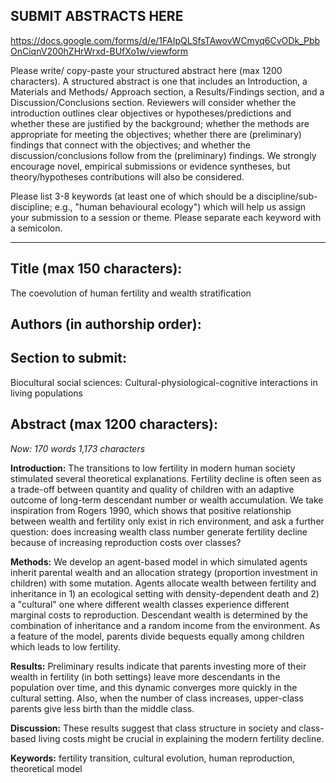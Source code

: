 ## SUBMIT ABSTRACTS HERE
https://docs.google.com/forms/d/e/1FAIpQLSfsTAwovWCmyq6CvODk_PbbOnCiqnV200hZHrWrxd-BUfXo1w/viewform

Please write/ copy-paste your structured abstract here (max 1200 characters). A structured abstract is one that includes an Introduction, a Materials and Methods/ Approach section, a Results/Findings section, and a Discussion/Conclusions section. Reviewers will consider whether the introduction outlines clear objectives or hypotheses/predictions and whether these are justified by the background; whether the methods are appropriate for meeting the objectives; whether there are (preliminary) findings that connect with the objectives; and whether the discussion/conclusions follow from the (preliminary) findings. We strongly encourage novel, empirical submissions or evidence syntheses, but theory/hypotheses contributions will also be considered.

Please list 3-8 keywords (at least one of which should be a discipline/sub-discipline; e.g., "human behavioural ecology") which will help us assign your submission to a session or theme. Please separate each keyword with a semicolon.

---

## Title (max 150 characters):
The coevolution of human fertility and wealth stratification

## Authors (in authorship order):


## Section to submit:
Biocultural social sciences: Cultural-physiological-cognitive interactions in living populations

## Abstract (max 1200 characters):
*Now: 170 words 1,173 characters*

**Introduction:**
The transitions to low fertility in modern human society stimulated several theoretical explanations. Fertility decline is often seen as a trade-off between quantity and quality of children with an adaptive outcome of long-term descendant number or wealth accumulation. We take inspiration from Rogers 1990, which shows that positive relationship between wealth and fertility only exist in rich environment, and ask a further question: does increasing wealth class number generate fertility decline because of increasing reproduction costs over classes?

**Methods:**
We develop an agent-based model in which simulated agents inherit parental wealth and an allocation strategy (proportion investment in children) with some mutation. Agents allocate wealth between fertility and inheritance in 1) an ecological setting with density-dependent death and 2) a "cultural" one where different wealth classes experience different marginal costs to reproduction. Descendant wealth is determined by the combination of inheritance and a random income from the environment. As a feature of the model, parents divide bequests equally among children which leads to low fertility.

**Results:**
Preliminary results indicate that parents investing more of their wealth in fertility (in both settings) leave more descendants in the population over time, and this dynamic converges more quickly in the cultural setting. Also, when the number of class increases, upper-class parents give less birth than the middle class.

**Discussion:**
These results suggest that class structure in society and class-based living costs might be crucial in explaining the modern fertility decline.

**Keywords:**
fertility transition, cultural evolution, human reproduction, theoretical model 